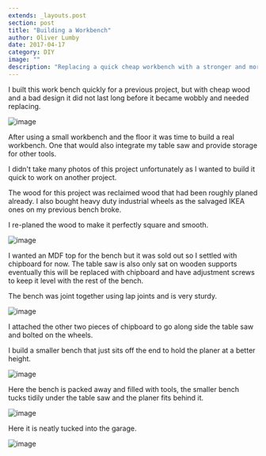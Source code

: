 ```yaml
---
extends: _layouts.post
section: post
title: "Building a Workbench"
author: Oliver Lumby
date: 2017-04-17
category: DIY
image: ""
description: "Replacing a quick cheap workbench with a stronger and more versatile one that integrates my table saw and other tools."
---
```


I built this work bench quickly for a previous project, but with cheap wood and a bad design it did not last long before it became wobbly and needed replacing.

![image](/images/workbench/P1010418.jpg "image")

After using a small workbench and the floor it was time to build a real workbench. One that would also integrate my table saw and provide storage for other tools.

I didn't take many photos of this project unfortunately as I wanted to build it quick to work on another project.

The wood for this project was reclaimed wood that had been roughly planed already. I also bought heavy duty industrial wheels as the salvaged IKEA ones on my previous bench broke.

I re-planed the wood to make it perfectly square and smooth.

![image](/images/workbench/P1010414.jpg "image")

I wanted an MDF top for the bench but it was sold out so I settled with chipboard for now. The table saw is also only sat on wooden supports eventually this will be replaced with chipboard and have adjustment screws to keep it level with the rest of the bench.

The bench was joint together using lap joints and is very sturdy.

![image](/images/workbench/IMG_0318.jpg "image")

I attached the other two pieces of chipboard to go along side the table saw and bolted on the wheels.

I build a smaller bench that just sits off the end to hold the planer at a better height.

![image](/images/workbench/P1010440.jpg "image")

Here the bench is packed away and filled with tools, the smaller bench tucks tidily under the table saw and the planer fits behind it.

![image](/images/workbench/P1010447.jpg "image")

Here it is neatly tucked into the garage.

![image](/images/workbench/P1010474.jpg "image")
